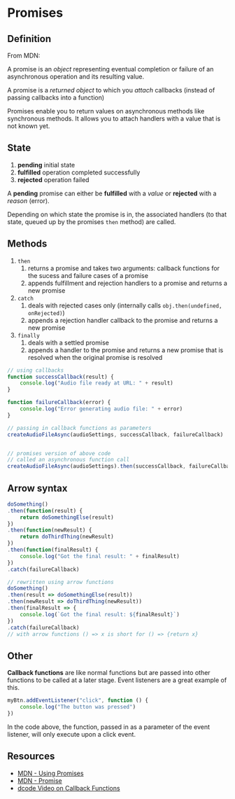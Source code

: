 # Promises

## Definition

From MDN:

A promise is an *object* representing eventual completion or failure of an asynchronous operation and its resulting value. 

A promise is a *returned object* to which you *attach* callbacks (instead of passing callbacks into a function)

Promises enable you to return values on asynchronous methods like synchronous methods. It allows you to attach handlers with a value that is not known yet. 

## State

1. **pending** initial state
2. **fulfilled** operation completed successfully
3. **rejected** operation failed

A **pending** promise can either be **fulfilled** with a *value* or **rejected** with a *reason* (error).

Depending on which state the promise is in, the associated handlers (to that state, queued up by the promises `then` method) are called.

## Methods

1. `then` 
   1. returns a promise and takes two arguments: callback functions for the sucess and failure cases of a promise
   2. appends fulfillment and rejection handlers to a promise and returns a new promise
2. `catch` 
   1. deals with rejected cases only (internally calls `obj.then(undefined, onRejected)`)
   2. appends a rejection handler callback to the promise and returns a new promise
3. `finally`
   1. deals with a settled promise
   2. appends a handler to the promise and returns a new promise that is resolved when the original promise is resolved

```js
// using callbacks 
function successCallback(result) {
    console.log("Audio file ready at URL: " + result)
}

function failureCallback(error) {
    console.log("Error generating audio file: " + error)
}

// passing in callback functions as parameters
createAudioFileAsync(audioSettings, successCallback, failureCallback)


// promises version of above code
// called an asynchronous function call
createAudioFileAsync(audioSettings).then(successCallback, failureCallback)

```

## Arrow syntax

```js
doSomething()
.then(function(result) {
    return doSomethingElse(result)
})
.then(function(newResult) {
    return doThirdThing(newResult)
})
.then(function(finalResult) {
    console.log("Got the final result: " + finalResult)
})
.catch(failureCallback)

// rewritten using arrow functions
doSomething()
.then(result => doSomethingElse(result))
.then(newResult => doThirdThing(newResult))
.then(finalResult => {
    console.log(`Got the final result: ${finalResult}`)
})
.catch(failureCallback)
// with arrow functions () => x is short for () => {return x}
```

## Other

**Callback functions** are like normal functions but are passed into other functions to be called at a later stage. Event listeners are a great example of this. 

```js
myBtn.addEventListener("click", function () {
    console.log("The button was pressed")
})
```

In the code above, the function, passed in as a parameter of the event listener, will only execute upon a click event.



## Resources
- [MDN - Using Promises](https://developer.mozilla.org/en-US/docs/Web/JavaScript/Guide/Using_promises)
- [MDN - Promise](https://developer.mozilla.org/en-US/docs/Web/JavaScript/Reference/Global_Objects/Promise)
- [dcode Video on Callback Functions](https://www.youtube.com/watch?v=3O_RRVqm6Zg)